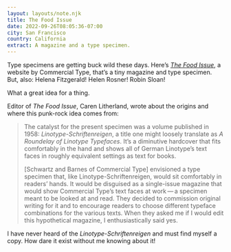 ```yaml
---
layout: layouts/note.njk
title: The Food Issue
date: 2022-09-26T08:05:36-07:00
city: San Francisco
country: California
extract: A magazine and a type specimen.
---
```


Type specimens are getting buck wild these days. Here’s _[The Food Issue](https://foodissue.commercialtype.com/)_, a website by Commercial Type, that’s a tiny magazine and type specimen. But, also: Helena Fitzgerald! Helen Rosner! Robin Sloan!

What a great idea for a thing.

Editor of _The Food Issue_, Caren Litherland, wrote about the origins and where this punk-rock idea comes from:

> The catalyst for the present specimen was a volume published in 1958: _Linotype-Schriftenreigen_, a title one might loosely translate as _A Roundelay of Linotype Typefaces_. It’s a diminutive hardcover that fits comfortably in the hand and shows all of German Linotype’s text faces in roughly equivalent settings as text for books.
>
> [Schwartz and Barnes of Commercial Type] envisioned a type specimen that, like Linotype-Schriftenreigen, would sit comfortably in readers’ hands. It would be disguised as a single-issue magazine that would show Commercial Type’s text faces at work — a specimen meant to be looked at and read. They decided to commission original writing for it and to encourage readers to choose different typeface combinations for the various texts. When they asked me if I would edit this hypothetical magazine, I enthusiastically said yes.

I have never heard of the _Linotype-Schriftenreigen_ and must find myself a copy. How dare it exist without me knowing about it!
